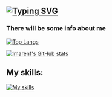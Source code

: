 ## [![Typing SVG](https://readme-typing-svg.demolab.com?font=Iosevka&size=30&duration=2000&pause=2000&color=41B883&vCenter=true&width=310&height=35&lines=Hey%2C+it's+imarenf)](https://git.io/typing-svg)

### There will be some info about me

[![Top Langs](https://github-readme-stats.vercel.app/api/top-langs/?username=imarenf&theme=tokyonight&layout=compact)](https://github.com/anuraghazra/github-readme-stats)

[![Imarenf's GitHub stats](https://github-readme-stats.vercel.app/api?username=imarenf&theme=tokyonight)](https://github.com/anuraghazra/github-readme-stats)


## My skills:
[![My skills](https://skillicons.dev/icons?i=py,go,java,c,bash,nodejs,postgres,nginx,docker,linux,kubernetes,ansible,jenkins)](https://skillicons.dev)